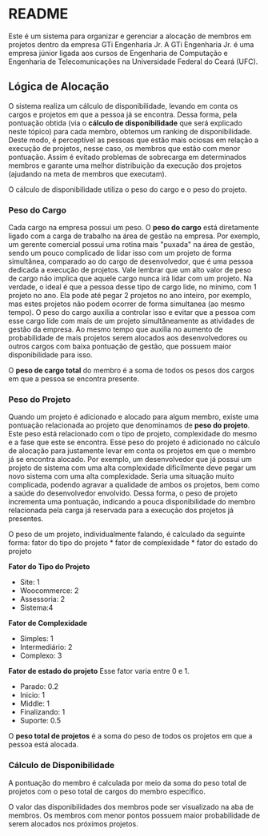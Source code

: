 # README
Este é um sistema para organizar e gerenciar a alocação de membros em projetos dentro da empresa GTi Engenharia Jr. A GTi Engenharia Jr. é uma empresa júnior ligada aos cursos de Engenharia de Computação e Engenharia de Telecomunicações na Universidade Federal do Ceará (UFC).

## Lógica de Alocação
O sistema realiza um cálculo de disponibilidade, levando em conta os cargos e projetos em que a pessoa já se encontra. Dessa forma, pela pontuação obtida (via o **cálculo de disponibilidade** que será explicado neste tópico) para cada membro, obtemos um ranking de disponibilidade. Deste modo, é perceptível as pessoas que estão mais ociosas em relação a execução de projetos, nesse caso, os membros que estão com menor pontuação. Assim é evitado problemas de sobrecarga em determinados membros e garante uma melhor distribuição da execução dos projetos (ajudando na meta de membros que executam).

O cálculo de disponibilidade utiliza o peso do cargo e o peso do projeto.

### Peso do Cargo
Cada cargo na empresa possui um peso. O **peso do cargo** está diretamente ligado com a carga de trabalho na área de gestão na empresa. Por exemplo, um gerente comercial possui uma rotina mais "puxada" na área de gestão, sendo um pouco complicado de lidar isso com um projeto de forma simultânea, comparado ao do cargo de desenvolvedor, que é uma pessoa dedicada a execução de projetos. Vale lembrar que um alto valor de peso de cargo não implica que aquele cargo nunca irá lidar com um projeto. Na verdade, o ideal é que a pessoa desse tipo de cargo lide, no minimo, com 1 projeto no ano. Ela pode até pegar 2 projetos no ano inteiro, por exemplo, mas estes projetos não podem ocorrer de forma simultanea (ao mesmo tempo). O peso do cargo auxilia a controlar isso e evitar que a pessoa com esse cargo lide com mais de um projeto simultâneamente as atividades de gestão da empresa. Ao mesmo tempo que auxilia no aumento de probabilidade de mais projetos serem alocados aos desenvolvedores ou outros cargos com baixa pontuação de gestão, que possuem maior disponibilidade para isso.  

O **peso de cargo total** do membro é a soma de todos os pesos dos cargos em que a pessoa se encontra presente.

### Peso do Projeto
Quando um projeto é adicionado e alocado para algum membro, existe uma pontuação relacionada ao projeto que denominamos de **peso do projeto**. Este peso está relacionado com o tipo de projeto, complexidade do mesmo e a fase que este se encontra. Esse peso do projeto é adicionado no cálculo de alocação para justamente levar em conta os projetos em que o membro já se encontra alocado. Por exemplo, um desenvolvedor que já possui um projeto de sistema com uma alta complexidade dificilmente deve pegar um novo sistema com uma alta complexidade. Seria uma situação muito complicada, podendo agravar a qualidade de ambos os projetos, bem como a saúde do desenvolvedor envolvido. Dessa forma, o peso de projeto incrementa uma pontuação, indicando a pouca disponibilidade do membro relacionada pela carga já reservada para a execução dos projetos já presentes. 

O peso de um projeto, individualmente falando, é calculado da seguinte forma:
fator do tipo do projeto * fator de complexidade * fator do estado do projeto

**Fator do Tipo do Projeto**
* Site: 1
* Woocommerce: 2
* Assessoria: 2
* Sistema:4

**Fator de Complexidade**
* Simples: 1
* Intermediário: 2
* Complexo: 3

**Fator de estado do projeto**
Esse fator varia entre 0 e 1.
* Parado: 0.2
* Inicio: 1
* Middle: 1
* Finalizando: 1
* Suporte: 0.5

O **peso total de projetos** é a soma do peso de todos os projetos em que a pessoa está alocada.

### Cálculo de Disponibilidade
A pontuação do membro é calculada por meio da soma do peso total de projetos com o peso total de cargos do membro específico.

O valor das disponibilidades dos membros pode ser visualizado na aba de membros. Os membros com menor pontos possuem maior probabilidade de serem alocados nos próximos projetos. 